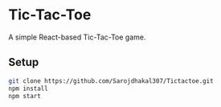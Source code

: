 # Tic-Tac-Toe

A simple React-based Tic-Tac-Toe game.

## Setup

```bash
git clone https://github.com/Sarojdhakal307/Tictactoe.git
npm install
npm start
